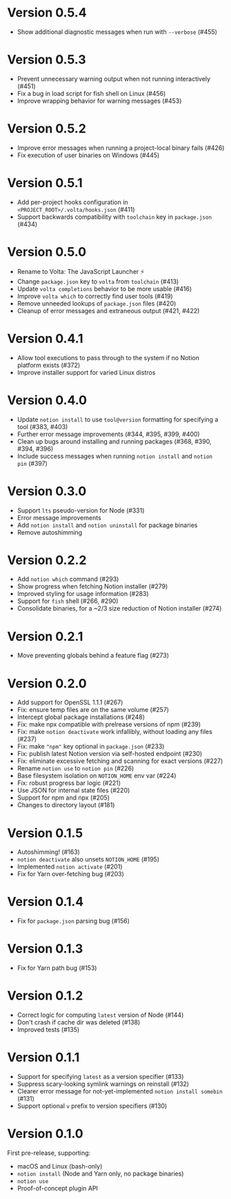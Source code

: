 # Version 0.5.4

- Show additional diagnostic messages when run with `--verbose` (#455)

# Version 0.5.3

- Prevent unnecessary warning output when not running interactively (#451)
- Fix a bug in load script for fish shell on Linux (#456)
- Improve wrapping behavior for warning messages (#453)

# Version 0.5.2

- Improve error messages when running a project-local binary fails (#426)
- Fix execution of user binaries on Windows (#445)

# Version 0.5.1

- Add per-project hooks configuration in `<PROJECT_ROOT>/.volta/hooks.json` (#411)
- Support backwards compatibility with `toolchain` key in `package.json` (#434)

# Version 0.5.0

- Rename to Volta: The JavaScript Launcher ⚡️
- Change `package.json` key to `volta` from `toolchain` (#413)
- Update `volta completions` behavior to be more usable (#416)
- Improve `volta which` to correctly find user tools (#419)
- Remove unneeded lookups of `package.json` files (#420)
- Cleanup of error messages and extraneous output (#421, #422)

# Version 0.4.1

- Allow tool executions to pass through to the system if no Notion platform exists (#372)
- Improve installer support for varied Linux distros

# Version 0.4.0

- Update `notion install` to use `tool@version` formatting for specifying a tool (#383, #403)
- Further error message improvements (#344, #395, #399, #400)
- Clean up bugs around installing and running packages (#368, #390, #394, #396)
- Include success messages when running `notion install` and `notion pin` (#397)

# Version 0.3.0

- Support `lts` pseudo-version for Node (#331)
- Error message improvements
- Add `notion install` and `notion uninstall` for package binaries
- Remove autoshimming

# Version 0.2.2

- Add `notion which` command (#293)
- Show progress when fetching Notion installer (#279)
- Improved styling for usage information (#283)
- Support for `fish` shell (#266, #290)
- Consolidate binaries, for a ~2/3 size reduction of Notion installer (#274)

# Version 0.2.1

- Move preventing globals behind a feature flag (#273)

# Version 0.2.0

- Add support for OpenSSL 1.1.1 (#267)
- Fix: ensure temp files are on the same volume (#257)
- Intercept global package installations (#248)
- Fix: make npx compatible with prelrease versions of npm (#239)
- Fix: make `notion deactivate` work infallibly, without loading any files (#237)
- Fix: make `"npm"` key optional in `package.json` (#233)
- Fix: publish latest Notion version via self-hosted endpoint (#230)
- Fix: eliminate excessive fetching and scanning for exact versions (#227)
- Rename `notion use` to `notion pin` (#226)
- Base filesystem isolation on `NOTION_HOME` env var (#224)
- Fix: robust progress bar logic (#221)
- Use JSON for internal state files (#220)
- Support for npm and npx (#205)
- Changes to directory layout (#181)

# Version 0.1.5

- Autoshimming! (#163)
- `notion deactivate` also unsets `NOTION_HOME` (#195)
- Implemented `notion activate` (#201)
- Fix for Yarn over-fetching bug (#203)

# Version 0.1.4

- Fix for `package.json` parsing bug (#156)

# Version 0.1.3

- Fix for Yarn path bug (#153)

# Version 0.1.2

- Correct logic for computing `latest` version of Node (#144)
- Don't crash if cache dir was deleted (#138)
- Improved tests (#135)

# Version 0.1.1

- Support for specifying `latest` as a version specifier (#133)
- Suppress scary-looking symlink warnings on reinstall (#132)
- Clearer error message for not-yet-implemented `notion install somebin` (#131)
- Support optional `v` prefix to version specifiers (#130)

# Version 0.1.0

First pre-release, supporting:

- macOS and Linux (bash-only)
- `notion install` (Node and Yarn only, no package binaries)
- `notion use`
- Proof-of-concept plugin API
